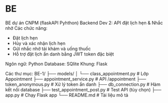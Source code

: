 # BE
BE dự án CNPM (flaskAPI Pyhthon)
Backend Dev 2: API đặt lịch hẹn & Nhắc nhở
Các chức năng:
- Đặt lịch hẹn
- Hủy và xác nhận lịch hẹn 
- Gửi nhắc nhở tái khám và uống thuốc
- Hỗ trợ đặt lịch ẩn danh bằng JWT token đặc biệt

Ngôn ngữ: Python
Database: SQlite
Khung: Flask

Các thư mục:
BE-1/
├── models/
│ └── class_appointment.py # Lớp Appointment
├── appointment_service.py # API /appointment
├── token_anonymous.py # Xử lý token ẩn danh
├── db_connection.py # Hàm kết nối database
├── test_appointment_post.py # Test API (tùy chọn)
├── app.py # Chạy Flask app
└── README.md # Tài liệu mô tả
